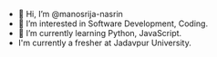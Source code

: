 - 👋 Hi, I’m @manosrija-nasrin
- 👀 I’m interested in Software Development, Coding.
- 🌱 I’m currently learning Python, JavaScript.
- I'm currently a fresher at Jadavpur University.
<!---
manosrija-nasrin/manosrija-nasrin is a ✨ special ✨ repository because its `README.md` (this file) appears on your GitHub profile.
You can click the Preview link to take a look at your changes.
--->
